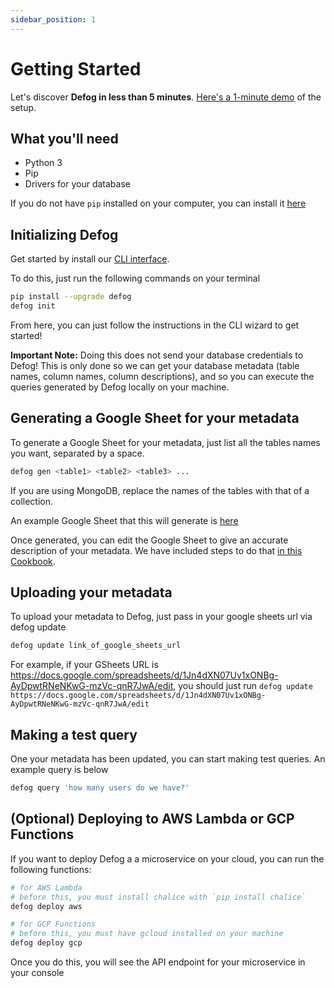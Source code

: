 ```yaml
---
sidebar_position: 1
---
```


# Getting Started

Let's discover **Defog in less than 5 minutes**. [Here's a 1-minute demo](https://github.com/defog-ai/defog-docs/assets/113582788/4fdad08c-e3fe-49bc-af1b-a975f875c95d) of the setup.

## What you'll need

- Python 3
- Pip
- Drivers for your database

If you do not have `pip` installed on your computer, you can install it [here](https://pip.pypa.io/en/stable/installation/)


## Initializing Defog

Get started by install our [CLI interface](https://github.com/defog-ai/defog-python).

To do this, just run the following commands on your terminal

```bash
pip install --upgrade defog
defog init
```

From here, you can just follow the instructions in the CLI wizard to get started!

**Important Note:** Doing this does not send your database credentials to Defog! This is only done so we can get your database metadata (table names, column names, column descriptions), and so you can execute the queries generated by Defog locally on your machine.


## Generating a Google Sheet for your metadata

To generate a Google Sheet for your metadata, just list all the tables names you want, separated by a space.

```bash
defog gen <table1> <table2> <table3> ...
```

If you are using MongoDB, replace the names of the tables with that of a collection.

An example Google Sheet that this will generate is [here](https://docs.google.com/spreadsheets/d/1Jn4dXN07Uv1xONBg-AyDpwtRNeNKwG-mzVc-qnR7JwA/edit#gid=20778776)

Once generated, you can edit the Google Sheet to give an accurate description of your metadata. We have included steps to do that [in this Cookbook](https://defog.notion.site/Cookbook-for-schema-definitions-1650a6855ea447fdb0be75d39975571b).

## Uploading your metadata

To upload your metadata to Defog, just pass in your google sheets url via defog update

```bash
defog update link_of_google_sheets_url
```

For example, if your GSheets URL is https://docs.google.com/spreadsheets/d/1Jn4dXN07Uv1xONBg-AyDpwtRNeNKwG-mzVc-qnR7JwA/edit, you should just run `defog update https://docs.google.com/spreadsheets/d/1Jn4dXN07Uv1xONBg-AyDpwtRNeNKwG-mzVc-qnR7JwA/edit`

## Making a test query

One your metadata has been updated, you can start making test queries. An example query is below

```bash
defog query 'how many users do we have?'
```

## (Optional) Deploying to AWS Lambda or GCP Functions

If you want to deploy Defog a a microservice on your cloud, you can run the following functions:

```bash
# for AWS Lambda
# before this, you must install chalice with `pip install chalice`
defog deploy aws
```

```bash
# for GCP Functions
# before this, you must have gcloud installed on your machine
defog deploy gcp
```

Once you do this, you will see the API endpoint for your microservice in your console
